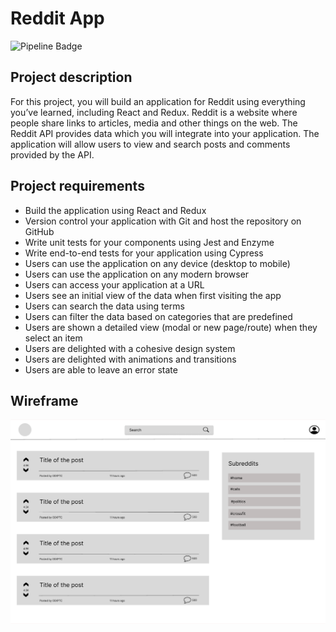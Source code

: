 # Reddit App

![Pipeline Badge](https://github.com/paty-oliveira/reddit-app/actions/workflows/node.js.yml/badge.svg)


## Project description

For this project, you will build an application for Reddit using everything you’ve learned, including React and Redux.
Reddit is a website where people share links to articles, media and other things on the web. The Reddit API provides
data which you will integrate into your application. The application will allow users to view and search posts and
comments provided by the API.


## Project requirements

- Build the application using React and Redux
- Version control your application with Git and host the repository on GitHub
- Write unit tests for your components using Jest and Enzyme
- Write end-to-end tests for your application using Cypress
- Users can use the application on any device (desktop to mobile)
- Users can use the application on any modern browser
- Users can access your application at a URL
- Users see an initial view of the data when first visiting the app
- Users can search the data using terms
- Users can filter the data based on categories that are predefined
- Users are shown a detailed view (modal or new page/route) when they select an item
- Users are delighted with a cohesive design system
- Users are delighted with animations and transitions
- Users are able to leave an error state

## Wireframe

![Wireframe for Reddit App](images/wireframe.png)